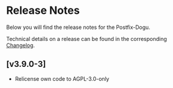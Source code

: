 # Release Notes

Below you will find the release notes for the Postfix-Dogu.

Technical details on a release can be found in the corresponding [Changelog](https://docs.cloudogu.com/en/docs/dogus/postfix/CHANGELOG/).

## [v3.9.0-3]
- Relicense own code to AGPL-3.0-only